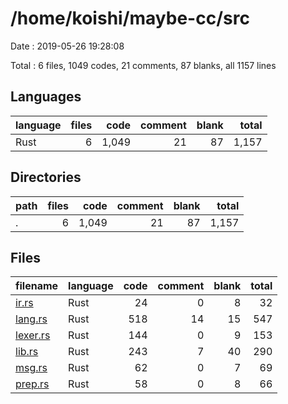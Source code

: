 # /home/koishi/maybe-cc/src

Date : 2019-05-26 19:28:08

Total : 6 files,  1049 codes, 21 comments, 87 blanks, all 1157 lines

## Languages
| language | files | code | comment | blank | total |
| :--- | ---: | ---: | ---: | ---: | ---: |
| Rust | 6 | 1,049 | 21 | 87 | 1,157 |

## Directories
| path | files | code | comment | blank | total |
| :--- | ---: | ---: | ---: | ---: | ---: |
| . | 6 | 1,049 | 21 | 87 | 1,157 |

## Files
| filename | language | code | comment | blank | total |
| :--- | :--- | ---: | ---: | ---: | ---: |
| [ir.rs](file:///home/koishi/maybe-cc/src/ir.rs) | Rust | 24 | 0 | 8 | 32 |
| [lang.rs](file:///home/koishi/maybe-cc/src/lang.rs) | Rust | 518 | 14 | 15 | 547 |
| [lexer.rs](file:///home/koishi/maybe-cc/src/lexer.rs) | Rust | 144 | 0 | 9 | 153 |
| [lib.rs](file:///home/koishi/maybe-cc/src/lib.rs) | Rust | 243 | 7 | 40 | 290 |
| [msg.rs](file:///home/koishi/maybe-cc/src/msg.rs) | Rust | 62 | 0 | 7 | 69 |
| [prep.rs](file:///home/koishi/maybe-cc/src/prep.rs) | Rust | 58 | 0 | 8 | 66 |